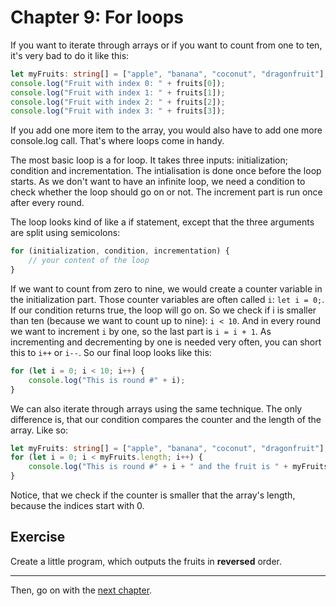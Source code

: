 # Chapter 9: For loops
If you want to iterate through arrays or if you want to count from one to ten, it's very bad to do it like this:
```typescript
let myFruits: string[] = ["apple", "banana", "coconut", "dragonfruit"];
console.log("Fruit with index 0: " + fruits[0]);
console.log("Fruit with index 1: " + fruits[1]);
console.log("Fruit with index 2: " + fruits[2]);
console.log("Fruit with index 3: " + fruits[3]);
```
If you add one more item to the array, you would also have to add one more console.log call. That's where loops come in handy.

The most basic loop is a for loop. It takes three inputs: initialization; condition and incrementation. The intialisation is done once before the loop starts. As we don't want to have an infinite loop, we need a condition to check whether the loop should go on or not. The increment part is run once after every round.

The loop looks kind of like a if statement, except that the three arguments are split using semicolons:
```typescript
for (initialization, condition, incrementation) {
    // your content of the loop
}
```

If we want to count from zero to nine, we would create a counter variable in the initialization part. Those counter variables are often called `i`: `let i = 0;`. If our condition returns true, the loop will go on. So we check if i is smaller than ten (because we want to count up to nine): `i < 10`. And in every round we want to increment `i` by one, so the last part is `i = i + 1`. As incrementing and decrementing by one is needed very often, you can short this to `i++` or `i--`. So our final loop looks like this:
```typescript
for (let i = 0; i < 10; i++) {
    console.log("This is round #" + i);
}
```

We can also iterate through arrays using the same technique. The only difference is, that our condition compares the counter and the length of the array. Like so:
```typescript
let myFruits: string[] = ["apple", "banana", "coconut", "dragonfruit"];
for (let i = 0; i < myFruits.length; i++) {
    console.log("This is round #" + i + " and the fruit is " + myFruits[i]);
}
```
Notice, that we check if the counter is smaller that the array's length, because the indices start with 0.

## Exercise
Create a little program, which outputs the fruits in __reversed__ order.

---

Then, go on with the [next chapter](./10_While_loop.md).